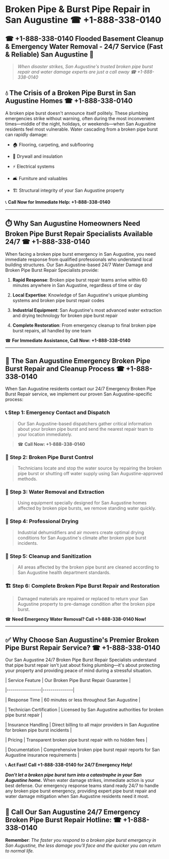 # Broken Pipe & Burst Pipe Repair in San Augustine ☎ +1-888-338-0140  
## ☎ +1-888-338-0140 Flooded Basement Cleanup & Emergency Water Removal - 24/7 Service (Fast & Reliable) San Augustine 🚨  

> *When disaster strikes, San Augustine's trusted broken pipe burst repair and water damage experts are just a call away ☎ +1-888-338-0140*  

## 💧 The Crisis of a Broken Pipe Burst in San Augustine Homes ☎ +1-888-338-0140  

A broken pipe burst doesn't announce itself politely. These plumbing emergencies strike without warning, often during the most inconvenient times—middle of the night, holidays, or weekends—when San Augustine residents feel most vulnerable. Water cascading from a broken pipe burst can rapidly damage:  

* 🏠 Flooring, carpeting, and subflooring  
* 🧱 Drywall and insulation  
* ⚡ Electrical systems  
* 🛋️ Furniture and valuables  
* 🏗️ Structural integrity of your San Augustine property  

📞 **Call Now for Immediate Help: +1-888-338-0140**  

---  

## ⏱️ Why San Augustine Homeowners Need Broken Pipe Burst Repair Specialists Available 24/7 ☎ +1-888-338-0140  

When facing a broken pipe burst emergency in San Augustine, you need immediate response from qualified professionals who understand local building structures. Our San Augustine-based 24/7 Water Damage and Broken Pipe Burst Repair Specialists provide:  

1. **Rapid Response**: Broken pipe burst repair teams arrive within 60 minutes anywhere in San Augustine, regardless of time or day  
2. **Local Expertise**: Knowledge of San Augustine's unique plumbing systems and broken pipe burst repair codes  
3. **Industrial Equipment**: San Augustine's most advanced water extraction and drying technology for broken pipe burst repair  
4. **Complete Restoration**: From emergency cleanup to final broken pipe burst repairs, all handled by one team  

☎ **For Immediate Assistance, Call Now: +1-888-338-0140**  

---  

## 🔧 The San Augustine Emergency Broken Pipe Burst Repair and Cleanup Process ☎ +1-888-338-0140  

When San Augustine residents contact our 24/7 Emergency Broken Pipe Burst Repair service, we implement our proven San Augustine-specific process:  

### 📞 Step 1: Emergency Contact and Dispatch  
> Our San Augustine-based dispatchers gather critical information about your broken pipe burst and send the nearest repair team to your location immediately.  
> ☎ **Call Now: +1-888-338-0140**  

### 🚿 Step 2: Broken Pipe Burst Control  
> Technicians locate and stop the water source by repairing the broken pipe burst or shutting off water supply using San Augustine-approved methods.  

### 🌊 Step 3: Water Removal and Extraction  
> Using equipment specially designed for San Augustine homes affected by broken pipe bursts, we remove standing water quickly.  

### 💨 Step 4: Professional Drying  
> Industrial dehumidifiers and air movers create optimal drying conditions for San Augustine's climate after broken pipe burst incidents.  

### 🧼 Step 5: Cleanup and Sanitization  
> All areas affected by the broken pipe burst are cleaned according to San Augustine health department standards.  

### 🏗️ Step 6: Complete Broken Pipe Burst Repair and Restoration  
> Damaged materials are repaired or replaced to return your San Augustine property to pre-damage condition after the broken pipe burst.  

☎ **Need Emergency Water Removal? Call +1-888-338-0140 Now!**  

---  

## ✅ Why Choose San Augustine's Premier Broken Pipe Burst Repair Service? ☎ +1-888-338-0140  

Our San Augustine 24/7 Broken Pipe Burst Repair Specialists understand that pipe burst repair isn't just about fixing plumbing—it's about protecting your property and providing peace of mind during a stressful situation.  

| Service Feature | Our Broken Pipe Burst Repair Guarantee |  
|-----------------|---------------|  
| Response Time | 60 minutes or less throughout San Augustine |  
| Technician Certification | Licensed by San Augustine authorities for broken pipe burst repair |  
| Insurance Handling | Direct billing to all major providers in San Augustine for broken pipe burst incidents |  
| Pricing | Transparent broken pipe burst repair with no hidden fees |  
| Documentation | Comprehensive broken pipe burst repair reports for San Augustine insurance requirements |  

📞 **Act Fast! Call +1-888-338-0140 for 24/7 Emergency Help!**  

***Don't let a broken pipe burst turn into a catastrophe in your San Augustine home.*** When water damage strikes, immediate action is your best defense. Our emergency response teams stand ready 24/7 to handle any broken pipe burst emergency, providing expert pipe burst repair and water damage mitigation when San Augustine residents need it most.  

## 📱 Call Our San Augustine 24/7 Emergency Broken Pipe Burst Repair Hotline: ☎ +1-888-338-0140  

**Remember**: *The faster you respond to a broken pipe burst emergency in San Augustine, the less damage you'll face and the quicker you can return to normal life.*